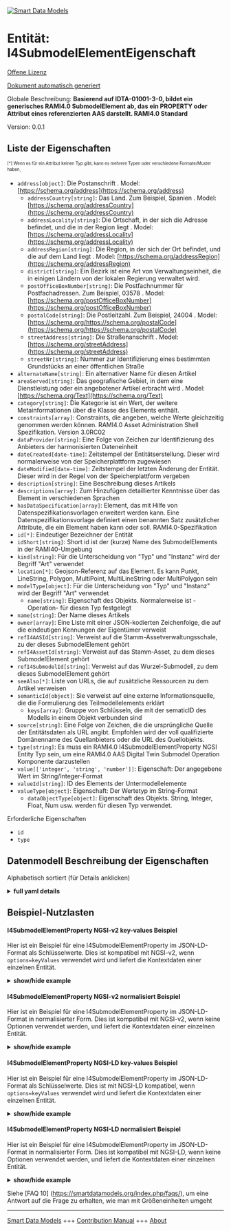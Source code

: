 <!-- 10-Header -->  
[![Smart Data Models](https://smartdatamodels.org/wp-content/uploads/2022/01/SmartDataModels_logo.png "Logo")](https://smartdatamodels.org)  
Entität: I4SubmodelElementEigenschaft  
=====================================<!-- /10-Header -->  
<!-- 15-License -->  
[Offene Lizenz](https://github.com/smart-data-models//dataModel.AAS/blob/master/I4SubmodelElementProperty/LICENSE.md)  
[Dokument automatisch generiert](https://docs.google.com/presentation/d/e/2PACX-1vTs-Ng5dIAwkg91oTTUdt8ua7woBXhPnwavZ0FxgR8BsAI_Ek3C5q97Nd94HS8KhP-r_quD4H0fgyt3/pub?start=false&loop=false&delayms=3000#slide=id.gb715ace035_0_60)  
<!-- /15-License -->  
<!-- 20-Description -->  
Globale Beschreibung: **Basierend auf IDTA-01001-3-0, bildet ein generisches RAMI4.0 SubmodelElement ab, das ein PROPERTY oder Attribut eines referenzierten AAS darstellt. RAMI4.0 Standard**  
Version: 0.0.1  
<!-- /20-Description -->  
<!-- 30-PropertiesList -->  

## Liste der Eigenschaften  

<sup><sub>[*] Wenn es für ein Attribut keinen Typ gibt, kann es mehrere Typen oder verschiedene Formate/Muster haben</sub></sup>.  
- `address[object]`: Die Postanschrift  . Model: [https://schema.org/address](https://schema.org/address)	- `addressCountry[string]`: Das Land. Zum Beispiel, Spanien  . Model: [https://schema.org/addressCountry](https://schema.org/addressCountry)  
	- `addressLocality[string]`: Die Ortschaft, in der sich die Adresse befindet, und die in der Region liegt  . Model: [https://schema.org/addressLocality](https://schema.org/addressLocality)  
	- `addressRegion[string]`: Die Region, in der sich der Ort befindet, und die auf dem Land liegt  . Model: [https://schema.org/addressRegion](https://schema.org/addressRegion)  
	- `district[string]`: Ein Bezirk ist eine Art von Verwaltungseinheit, die in einigen Ländern von der lokalen Regierung verwaltet wird.    
	- `postOfficeBoxNumber[string]`: Die Postfachnummer für Postfachadressen. Zum Beispiel, 03578  . Model: [https://schema.org/postOfficeBoxNumber](https://schema.org/postOfficeBoxNumber)  
	- `postalCode[string]`: Die Postleitzahl. Zum Beispiel, 24004  . Model: [https://schema.org/https://schema.org/postalCode](https://schema.org/https://schema.org/postalCode)  
	- `streetAddress[string]`: Die Straßenanschrift  . Model: [https://schema.org/streetAddress](https://schema.org/streetAddress)  
	- `streetNr[string]`: Nummer zur Identifizierung eines bestimmten Grundstücks an einer öffentlichen Straße    
- `alternateName[string]`: Ein alternativer Name für diesen Artikel  - `areaServed[string]`: Das geografische Gebiet, in dem eine Dienstleistung oder ein angebotener Artikel erbracht wird  . Model: [https://schema.org/Text](https://schema.org/Text)- `category[string]`: Die Kategorie ist ein Wert, der weitere Metainformationen über die Klasse des Elements enthält.  - `constraints[array]`: Constraints, die angeben, welche Werte gleichzeitig genommen werden können. RAMI4.0 Asset Administration Shell Spezifikation. Version 3.0RC02  - `dataProvider[string]`: Eine Folge von Zeichen zur Identifizierung des Anbieters der harmonisierten Dateneinheit  - `dateCreated[date-time]`: Zeitstempel der Entitätserstellung. Dieser wird normalerweise von der Speicherplattform zugewiesen  - `dateModified[date-time]`: Zeitstempel der letzten Änderung der Entität. Dieser wird in der Regel von der Speicherplattform vergeben  - `description[string]`: Eine Beschreibung dieses Artikels  - `descriptions[array]`: Zum Hinzufügen detaillierter Kenntnisse über das Element in verschiedenen Sprachen  - `hasDataSpecification[array]`: Element, das mit Hilfe von Datenspezifikationsvorlagen erweitert werden kann. Eine Datenspezifikationsvorlage definiert einen benannten Satz zusätzlicher Attribute, die ein Element haben kann oder soll. RAMI4.0-Spezifikation  - `id[*]`: Eindeutiger Bezeichner der Entität  - `idShort[string]`: Short id ist der (kurze) Name des SubmodelElements in der RAMI40-Umgebung  - `kind[string]`: Für die Unterscheidung von "Typ" und "Instanz" wird der Begriff "Art" verwendet  - `location[*]`: Geojson-Referenz auf das Element. Es kann Punkt, LineString, Polygon, MultiPoint, MultiLineString oder MultiPolygon sein  - `modelType[object]`: Für die Unterscheidung von "Typ" und "Instanz" wird der Begriff "Art" verwendet  	- `name[string]`: Eigenschaft des Objekts. Normalerweise ist -Operation- für diesen Typ festgelegt    
- `name[string]`: Der Name dieses Artikels  - `owner[array]`: Eine Liste mit einer JSON-kodierten Zeichenfolge, die auf die eindeutigen Kennungen der Eigentümer verweist  - `refI4AASId[string]`: Verweist auf die Stamm-Assetverwaltungsschale, zu der dieses SubmodelElement gehört  - `refI4AssetId[string]`: Verweist auf das Stamm-Asset, zu dem dieses SubmodelElement gehört  - `refI4SubmodelId[string]`: Verweist auf das Wurzel-Submodell, zu dem dieses SubmodelElement gehört  - `seeAlso[*]`: Liste von URLs, die auf zusätzliche Ressourcen zu dem Artikel verweisen  - `semanticId[object]`: Sie verweist auf eine externe Informationsquelle, die die Formulierung des Teilmodellelements erklärt  	- `keys[array]`: Gruppe von Schlüsseln, die mit der sematicID des Modells in einem Objekt verbunden sind    
- `source[string]`: Eine Folge von Zeichen, die die ursprüngliche Quelle der Entitätsdaten als URL angibt. Empfohlen wird der voll qualifizierte Domänenname des Quellanbieters oder die URL des Quellobjekts.  - `type[string]`: Es muss ein RAMI4.0 I4SubmodelElementProperty NGSI Entity Typ sein, um eine RAMI4.0 AAS Digital Twin Submodel Operation Komponente darzustellen  - `value[['integer', 'string', 'number']]`: Eigenschaft: Der angegebene Wert im String/Integer-Format  - `valueId[string]`: ID des Elements der Untermodellelemente  - `valueType[object]`: Eigenschaft: Der Wertetyp im String-Format  	- `dataObjectType[object]`: Eigenschaft des Objekts. String, Integer, Float, Num usw. werden für diesen Typ verwendet.    
<!-- /30-PropertiesList -->  
<!-- 35-RequiredProperties -->  
Erforderliche Eigenschaften  
- `id`  - `type`  <!-- /35-RequiredProperties -->  
<!-- 40-NotesYaml -->  
<!-- /40-NotesYaml -->  
<!-- 50-DataModelHeader -->  
## Datenmodell Beschreibung der Eigenschaften  
Alphabetisch sortiert (für Details anklicken)  
<!-- /50-DataModelHeader -->  
<!-- 60-ModelYaml -->  
<details><summary><strong>full yaml details</strong></summary>    
```yaml  
I4SubmodelElementProperty:    
  description: 'Based on IDTA-01001-3-0, maps a generic RAMI4.0 SubmodelElement representing a PROPERTY or attribute of a referenced AAS. RAMI4.0 Standard'    
  properties:    
    address:    
      description: The mailing address    
      properties:    
        addressCountry:    
          description: 'The country. For example, Spain'    
          type: string    
          x-ngsi:    
            model: https://schema.org/addressCountry    
            type: Property    
        addressLocality:    
          description: 'The locality in which the street address is, and which is in the region'    
          type: string    
          x-ngsi:    
            model: https://schema.org/addressLocality    
            type: Property    
        addressRegion:    
          description: 'The region in which the locality is, and which is in the country'    
          type: string    
          x-ngsi:    
            model: https://schema.org/addressRegion    
            type: Property    
        district:    
          description: 'A district is a type of administrative division that, in some countries, is managed by the local government'    
          type: string    
          x-ngsi:    
            type: Property    
        postOfficeBoxNumber:    
          description: 'The post office box number for PO box addresses. For example, 03578'    
          type: string    
          x-ngsi:    
            model: https://schema.org/postOfficeBoxNumber    
            type: Property    
        postalCode:    
          description: 'The postal code. For example, 24004'    
          type: string    
          x-ngsi:    
            model: https://schema.org/https://schema.org/postalCode    
            type: Property    
        streetAddress:    
          description: The street address    
          type: string    
          x-ngsi:    
            model: https://schema.org/streetAddress    
            type: Property    
        streetNr:    
          description: Number identifying a specific property on a public street    
          type: string    
          x-ngsi:    
            type: Property    
      type: object    
      x-ngsi:    
        model: https://schema.org/address    
        type: Property    
    alternateName:    
      description: An alternative name for this item    
      type: string    
      x-ngsi:    
        type: Property    
    areaServed:    
      description: The geographic area where a service or offered item is provided    
      type: string    
      x-ngsi:    
        model: https://schema.org/Text    
        type: Property    
    category:    
      description: The category is a value that gives further meta information w.r.t. to the class of the element    
      type: string    
      x-ngsi:    
        type: Property    
    constraints:    
      description: Constraints which tells which values can be taken simultaneously. RAMI4.0 Asset Administration Shell specification. Version 3.0RC02    
      items:    
        properties:    
          type:    
            description: 'Link, url, constraint ID (AAS Version 3.0RC02) or description of the constrain to be applied'    
            type: string    
            x-ngsi:    
              type: Property    
        type: object    
      type: array    
      x-ngsi:    
        type: Property    
    dataProvider:    
      description: A sequence of characters identifying the provider of the harmonised data entity    
      type: string    
      x-ngsi:    
        type: Property    
    dateCreated:    
      description: Entity creation timestamp. This will usually be allocated by the storage platform    
      format: date-time    
      type: string    
      x-ngsi:    
        type: Property    
    dateModified:    
      description: Timestamp of the last modification of the entity. This will usually be allocated by the storage platform    
      format: date-time    
      type: string    
      x-ngsi:    
        type: Property    
    description:    
      description: A description of this item    
      type: string    
      x-ngsi:    
        type: Property    
    descriptions:    
      description: For adding detailed knowledge about the Element in different languages    
      items:    
        properties:    
          language:    
            description: Substring identifying the language. Acronym according to ISO 639-1    
            type: string    
            x-ngsi:    
              type: Property    
          text:    
            description: The Description text is filled here    
            type: string    
            x-ngsi:    
              type: Property    
        type: object    
      type: array    
      x-ngsi:    
        type: Property    
    hasDataSpecification:    
      description: Element that can be extended by using data specification templates. A data specification template defines a named set of additional attributes an element may or shall have. RAMI4.0 specification    
      items:    
        description: Every element of the data specification    
        properties:    
          type:    
            description: 'Link, url or description of the specified data. DataSpecification template conformant to IEC61360'    
            type: string    
            x-ngsi:    
              type: Property    
        type: object    
        x-ngsi:    
          type: Property    
      type: array    
      x-ngsi:    
        type: Property    
    id:    
      anyOf:    
        - description: Identifier format of any NGSI entity    
          maxLength: 256    
          minLength: 1    
          pattern: ^[\w\-\.\{\}\$\+\*\[\]`|~^@!,:\\]+$    
          type: string    
          x-ngsi:    
            type: Property    
        - description: Identifier format of any NGSI entity    
          format: uri    
          type: string    
          x-ngsi:    
            type: Property    
      description: Unique identifier of the entity    
      x-ngsi:    
        type: Property    
    idShort:    
      description: Short id is the (short) name of the SubmodelElement within RAMI40 environment    
      type: string    
      x-ngsi:    
        type: Property    
    kind:    
      description: 'For the distinction of ''type'' and ''instance'', the term ''kind'' is used'    
      type: string    
      x-ngsi:    
        type: Property    
    location:    
      description: 'Geojson reference to the item. It can be Point, LineString, Polygon, MultiPoint, MultiLineString or MultiPolygon'    
      oneOf:    
        - description: Geojson reference to the item. Point    
          properties:    
            bbox:    
              items:    
                type: number    
              minItems: 4    
              type: array    
            coordinates:    
              items:    
                type: number    
              minItems: 2    
              type: array    
            type:    
              enum:    
                - Point    
              type: string    
          required:    
            - type    
            - coordinates    
          title: GeoJSON Point    
          type: object    
          x-ngsi:    
            type: GeoProperty    
        - description: Geojson reference to the item. LineString    
          properties:    
            bbox:    
              items:    
                type: number    
              minItems: 4    
              type: array    
            coordinates:    
              items:    
                items:    
                  type: number    
                minItems: 2    
                type: array    
              minItems: 2    
              type: array    
            type:    
              enum:    
                - LineString    
              type: string    
          required:    
            - type    
            - coordinates    
          title: GeoJSON LineString    
          type: object    
          x-ngsi:    
            type: GeoProperty    
        - description: Geojson reference to the item. Polygon    
          properties:    
            bbox:    
              items:    
                type: number    
              minItems: 4    
              type: array    
            coordinates:    
              items:    
                items:    
                  items:    
                    type: number    
                  minItems: 2    
                  type: array    
                minItems: 4    
                type: array    
              type: array    
            type:    
              enum:    
                - Polygon    
              type: string    
          required:    
            - type    
            - coordinates    
          title: GeoJSON Polygon    
          type: object    
          x-ngsi:    
            type: GeoProperty    
        - description: Geojson reference to the item. MultiPoint    
          properties:    
            bbox:    
              items:    
                type: number    
              minItems: 4    
              type: array    
            coordinates:    
              items:    
                items:    
                  type: number    
                minItems: 2    
                type: array    
              type: array    
            type:    
              enum:    
                - MultiPoint    
              type: string    
          required:    
            - type    
            - coordinates    
          title: GeoJSON MultiPoint    
          type: object    
          x-ngsi:    
            type: GeoProperty    
        - description: Geojson reference to the item. MultiLineString    
          properties:    
            bbox:    
              items:    
                type: number    
              minItems: 4    
              type: array    
            coordinates:    
              items:    
                items:    
                  items:    
                    type: number    
                  minItems: 2    
                  type: array    
                minItems: 2    
                type: array    
              type: array    
            type:    
              enum:    
                - MultiLineString    
              type: string    
          required:    
            - type    
            - coordinates    
          title: GeoJSON MultiLineString    
          type: object    
          x-ngsi:    
            type: GeoProperty    
        - description: Geojson reference to the item. MultiLineString    
          properties:    
            bbox:    
              items:    
                type: number    
              minItems: 4    
              type: array    
            coordinates:    
              items:    
                items:    
                  items:    
                    items:    
                      type: number    
                    minItems: 2    
                    type: array    
                  minItems: 4    
                  type: array    
                type: array    
              type: array    
            type:    
              enum:    
                - MultiPolygon    
              type: string    
          required:    
            - type    
            - coordinates    
          title: GeoJSON MultiPolygon    
          type: object    
          x-ngsi:    
            type: GeoProperty    
      x-ngsi:    
        type: GeoProperty    
    modelType:    
      description: 'For the distinction of ''type'' and ''instance'', the term ''kind'' is used'    
      properties:    
        name:    
          description: Property of the item. Usually -Operation- is set for this type    
          type: string    
          x-ngsi:    
            type: Property    
      type: object    
      x-ngsi:    
        type: Property    
    name:    
      description: The name of this item    
      type: string    
      x-ngsi:    
        type: Property    
    owner:    
      description: A List containing a JSON encoded sequence of characters referencing the unique Ids of the owner(s)    
      items:    
        anyOf:    
          - description: Identifier format of any NGSI entity    
            maxLength: 256    
            minLength: 1    
            pattern: ^[\w\-\.\{\}\$\+\*\[\]`|~^@!,:\\]+$    
            type: string    
            x-ngsi:    
              type: Property    
          - description: Identifier format of any NGSI entity    
            format: uri    
            type: string    
            x-ngsi:    
              type: Property    
        description: Unique identifier of the entity    
        x-ngsi:    
          type: Property    
      type: array    
      x-ngsi:    
        type: Property    
    refI4AASId:    
      description: References the root Asset Administration Shell which this SubmodelElement belongs to    
      type: string    
      x-ngsi:    
        type: Relationship    
    refI4AssetId:    
      description: References the root Asset which this SubmodelElement belongs to    
      type: string    
      x-ngsi:    
        type: Relationship    
    refI4SubmodelId:    
      description: References the root Submodel which this SubmodelElement belongs to    
      type: string    
      x-ngsi:    
        type: Relationship    
    seeAlso:    
      description: list of uri pointing to additional resources about the item    
      oneOf:    
        - items:    
            format: uri    
            type: string    
          minItems: 1    
          type: array    
        - format: uri    
          type: string    
      x-ngsi:    
        type: Property    
    semanticId:    
      description: 'It refers to an external information source, which explains the formulation of the submodel element'    
      properties:    
        keys:    
          description: Set of keys linked to the sematicID of the model in an object    
          items:    
            description: Every object containing the keys    
            properties:    
              idType:    
                description: References the ID of the type    
                type: string    
                x-ngsi:    
                  type: Property    
              index:    
                description: Integer value of the item    
                type: number    
                x-ngsi:    
                  type: Property    
              local:    
                description: Describes a local or not item    
                type: boolean    
                x-ngsi:    
                  type: Property    
              value:    
                description: Describes/includes the corresponding value    
                type: string    
                x-ngsi:    
                  type: Property    
            type: object    
            x-ngsi:    
              type: Property    
          type: array    
          x-ngsi:    
            type: Property    
      type: object    
      x-ngsi:    
        type: Property    
    source:    
      description: 'A sequence of characters giving the original source of the entity data as a URL. Recommended to be the fully qualified domain name of the source provider, or the URL to the source object'    
      type: string    
      x-ngsi:    
        type: Property    
    type:    
      description: It has to be RAMI4.0 I4SubmodelElementProperty NGSI Entity type to represent a RAMI4.0 AAS Digital Twin Submodel Operation component    
      enum:    
        - I4SubmodelElementProperty    
      type: string    
      x-ngsi:    
        type: Property    
    value:    
      description: Property.The given value in string/integer format    
      type:    
        - integer    
        - string    
        - number    
    valueId:    
      description: ID of the item of the submodel elements    
      type: string    
      x-ngsi:    
        type: Property    
    valueType:    
      description: Property.The value type used in string format    
      properties:    
        dataObjectType:    
          description: 'Property of the item. string, integer, float, num etc. are used set for this type'    
          properties:    
            name:    
              description: Name of the property    
              type: string    
              x-ngsi:    
                type: Property    
          type: object    
          x-ngsi:    
            type: Property    
      type: object    
  required:    
    - id    
    - type    
  type: object    
  x-derived-from: https://industrialdigitaltwin.org/en/wp-content/uploads/sites/2/2023/04/IDTA-01001-3-0_SpecificationAssetAdministrationShell_Part1_Metamodel.pdf    
  x-disclaimer: 'Redistribution and use in source and binary forms, with or without modification, are permitted  provided that the license conditions are met. Copyleft (c) 2024 Contributors to Smart Data Models Program'    
  x-license-url: https://github.com/smart-data-models/dataModel.AAS/blob/master/I4SubmodelElementProperty/LICENSE.md    
  x-model-schema: https://smart-data-models.github.io/dataModel.AAS/I4SubmodelElementProperty/schema.json    
  x-model-tags: Corosect    
  x-version: 0.0.1    
```  
</details>    
<!-- /60-ModelYaml -->  
<!-- 70-MiddleNotes -->  
<!-- /70-MiddleNotes -->  
<!-- 80-Examples -->  
## Beispiel-Nutzlasten  
#### I4SubmodelElementProperty NGSI-v2 key-values Beispiel  
Hier ist ein Beispiel für eine I4SubmodelElementProperty im JSON-LD-Format als Schlüsselwerte. Dies ist kompatibel mit NGSI-v2, wenn `options=keyValues` verwendet wird und liefert die Kontextdaten einer einzelnen Entität.  
<details><summary><strong>show/hide example</strong></summary>    
```json  
{  
    "id": "urn:ngsi-v2:RAMI40:I4SubmodelElementProperty:AssetConditionMonitoring:MRobotStatus:AASMRobotVI",  
    "type": "I4SubmodelElementProperty",  
    "category": "PARAMETER",  
    "constraints": [],  
    "descriptions": [  
        {  
            "language": "en",  
            "text": "Telling about the overall status of the robot"  
        }  
    ],  
    "hasDataSpecification": [],  
    "idShort": "MRobotStatus",  
    "kind": "Instance",  
    "modelType": {  
        "name": "Property"  
    },  
    "refI4AASId": "urn:ngsi-v2:RAMI40:I4AAS:MRobotVI:AASMRobotVI",  
    "refI4AssetId": "urn:ngsi-v2:RAMI40:I4Asset:MRobotVI:AASMRobotVI",  
    "refI4SubmodelId": "urn:ngsi-v2:RAMI40:I4Submodel:AssetConditionMonitoring:AASMRobotVI",  
    "semanticId": {  
        "keys": [  
            {  
                "type": "ConceptDescription",  
                "local": true,  
                "value": "0173-1#02-ABC132#001",  
                "index": 0,  
                "idType": "IRDI"  
            }  
        ]  
    },  
    "value": 21,  
    "valueId": "ref033X",  
    "valueType": {  
        "dataObjectType": {  
            "name": "string"  
        }  
    }  
}  
```  
</details>  
#### I4SubmodelElementProperty NGSI-v2 normalisiert Beispiel  
Hier ist ein Beispiel für eine I4SubmodelElementProperty im JSON-LD-Format in normalisierter Form. Dies ist kompatibel mit NGSI-v2, wenn keine Optionen verwendet werden, und liefert die Kontextdaten einer einzelnen Entität.  
<details><summary><strong>show/hide example</strong></summary>    
```json  
{  
    "id": "urn:ngsi-v2:RAMI40:I4SubmodelElementProperty:OperationalData:VIResults:AASMRobotVI",  
    "type": "I4SubmodelElementProperty",  
    "idShort": {  
        "type": "Text",  
        "value": "VIResults",  
        "metadata": {}  
    },  
    "refI4AASId": {  
        "type": "Text",  
        "value": "urn:ngsi-v2:RAMI40:I4AAS:MRobotVI:AASMRobotVI",  
        "metadata": {}  
    },  
    "refI4AssetId": {  
        "type": "Text",  
        "value": "urn:ngsi-v2:RAMI40:I4Asset:MRobotVI:AASMRobotVI",  
        "metadata": {}  
    },  
    "refI4SubmodelId": {  
        "type": "Text",  
        "value": "urn:ngsi-v2:RAMI40:I4Submodel:OperationalData:AASMRobotVI",  
        "metadata": {}  
    },  
    "value": {  
        "type": "Text",  
        "value": {  
            "Egg percentage": 14.385,  
            "Crate_ID": 1  
        },  
        "metadata": {}  
    }  
}  
```  
</details>  
#### I4SubmodelElementProperty NGSI-LD key-values Beispiel  
Hier ist ein Beispiel für eine I4SubmodelElementProperty im JSON-LD-Format als Schlüsselwerte. Dies ist mit NGSI-LD kompatibel, wenn `options=keyValues` verwendet wird und liefert die Kontextdaten einer einzelnen Entität.  
<details><summary><strong>show/hide example</strong></summary>    
```json  
{  
    "id": "urn:ngsi-v2:RAMI40:I4SubmodelElementProperty:AssetConditionMonitoring:MRobotStatus:AASMRobotVI",  
    "type": "I4SubmodelElementProperty",  
    "category": "PARAMETER",  
    "constraints": [],  
    "descriptions": [  
        {  
            "language": "en",  
            "text": "Telling about the overall status of the robot"  
        }  
    ],  
    "hasDataSpecification": [],  
    "idShort": "MRobotStatus",  
    "kind": "Instance",  
    "modelType": {  
        "name": "Property"  
    },  
    "refI4AASId": "urn:ngsi-v2:RAMI40:I4AAS:MRobotVI:AASMRobotVI",  
    "refI4AssetId": "urn:ngsi-v2:RAMI40:I4Asset:MRobotVI:AASMRobotVI",  
    "refI4SubmodelId": "urn:ngsi-v2:RAMI40:I4Submodel:AssetConditionMonitoring:AASMRobotVI",  
    "semanticId": {  
        "keys": [  
            {  
                "type": "ConceptDescription",  
                "local": true,  
                "value": "0173-1#02-ABC132#001",  
                "index": 0,  
                "idType": "IRDI"  
            }  
        ]  
    },  
    "value": 21,  
    "valueId": "ref033X",  
    "valueType": {  
        "dataObjectType": {  
            "name": "string"  
        }  
    },  
     "@context": [  
    "https://smart-data-models.github.io/dataModel.AAS/context.jsonld"  
  ]  
}  
```  
</details>  
#### I4SubmodelElementProperty NGSI-LD normalisiert Beispiel  
Hier ist ein Beispiel für eine I4SubmodelElementProperty im JSON-LD-Format in normalisierter Form. Dies ist kompatibel mit NGSI-LD, wenn keine Optionen verwendet werden, und liefert die Kontextdaten einer einzelnen Entität.  
<details><summary><strong>show/hide example</strong></summary>    
```json  
{  
  "id": "urn:ngsi-v2:RAMI40:I4SubmodelElementProperty:OperationalData:VIResults:AASMRobotVI",  
  "type": "I4SubmodelElementProperty",  
  "idShort": {  
    "type": "Property",  
    "value": "VIResults"  
  },  
  "refI4AASId": {  
    "type": "Property",  
    "value": "urn:ngsi-v2:RAMI40:I4AAS:MRobotVI:AASMRobotVI"  
  },  
  "refI4AssetId": {  
    "type": "Property",  
    "value": "urn:ngsi-v2:RAMI40:I4Asset:MRobotVI:AASMRobotVI"  
  },  
  "refI4SubmodelId": {  
    "type": "Property",  
    "value": "urn:ngsi-v2:RAMI40:I4Submodel:OperationalData:AASMRobotVI"  
  },  
  "value": {  
    "type": "Property",  
    "value": {  
      "Egg percentage": 14.385,  
      "Crate_ID": 1  
    }  
  },  
  "@context": [  
    "https://smart-data-models.github.io/dataModel.AAS/context.jsonld"  
  ]  
}  
```  
</details><!-- /80-Examples -->  
<!-- 90-FooterNotes -->  
<!-- /90-FooterNotes -->  
<!-- 95-Units -->  
Siehe [FAQ 10] (https://smartdatamodels.org/index.php/faqs/), um eine Antwort auf die Frage zu erhalten, wie man mit Größeneinheiten umgeht  
<!-- /95-Units -->  
<!-- 97-LastFooter -->  
---  
[Smart Data Models](https://smartdatamodels.org) +++ [Contribution Manual](https://bit.ly/contribution_manual) +++ [About](https://bit.ly/Introduction_SDM)<!-- /97-LastFooter -->  
